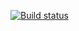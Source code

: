 [![Build status](https://ci.appveyor.com/api/projects/status/a7gb31drxcpql550?svg=true)](https://ci.appveyor.com/project/ZinovevaElena/selenide1)
